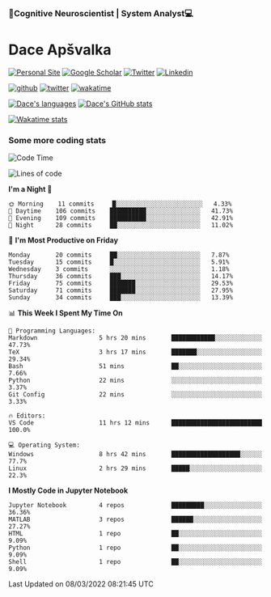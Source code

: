 ### 🧠Cognitive Neuroscientist | System Analyst💻
# Dace Apšvalka

[![Personal Site](https://img.shields.io/badge/website-teal?style=for-the-badge&logo=About.me&logoColor=white)](https://dcdace.net/)
[![Google Scholar](https://img.shields.io/badge/Scholar-yellow?style=for-the-badge&logo=googlescholar&logoColor=ffffff)](https://scholar.google.com/citations?hl=en&user=W8q0HBkAAAAJ&view_op=list_works&sortby=pubdate)
[![Twitter](https://img.shields.io/badge/Twitter-1DA1F2?logo=twitter&logoColor=white&style=for-the-badge)](https://twitter.com/dcdace)
[![Linkedin](https://img.shields.io/badge/linkedin-0077B5?logo=linkedin&logoColor=white&style=for-the-badge)](https://www.linkedin.com/in/dace-apsvalka/)

[![github](https://img.shields.io/github/followers/dcdace?logo=github&style=plastic)](https://github.com/dcdace?tab=followers "GitHub followers")
[![twitter](https://img.shields.io/twitter/follow/dcdace?label=followers&logo=twitter&color=%23007ec6&style=plastic)](https://twitter.com/dcdace "Twitter followers")
[![wakatime](https://wakatime.com/badge/user/6e7556d3-b1db-4eef-a7e8-9bad735fc27e.svg?style=plastic?v=2)](https://wakatime.com/@6e7556d3-b1db-4eef-a7e8-9bad735fc27e "Total time coded since Feb 28 2022")

[![Dace's languages](https://github-readme-stats.vercel.app/api/top-langs/?username=dcdace&langs_count=10&theme=nord&layout=compact)]() 
[![Dace's GitHub stats](https://github-readme-stats.vercel.app/api?username=dcdace&theme=dracula&hide=prs,issues&count_private=true&show_icons=true&hide_rank=true&include_all_commits=true&hide_title=false&custom_title=GitHub+Stats)](https://github.com/anuraghazra/github-readme-stats)

[![Wakatime stats](https://github-readme-stats.vercel.app/api/wakatime?username=dcdace&theme=react&layout=compact&custom_title=Coding+this+week&v=2)](https://wakatime.com/@6e7556d3-b1db-4eef-a7e8-9bad735fc27e "Recorded coding time in the past 7 days")
 ### Some more coding stats
<!--START_SECTION:waka-->
![Code Time](http://img.shields.io/badge/Code%20Time-11%20hrs%2022%20mins-blue)

![Lines of code](https://img.shields.io/badge/From%20Hello%20World%20I%27ve%20Written-46%20Thousand%20lines%20of%20code-blue)

**I'm a Night 🦉** 

```text
🌞 Morning    11 commits     █░░░░░░░░░░░░░░░░░░░░░░░░   4.33% 
🌆 Daytime    106 commits    ██████████░░░░░░░░░░░░░░░   41.73% 
🌃 Evening    109 commits    ██████████░░░░░░░░░░░░░░░   42.91% 
🌙 Night      28 commits     ██░░░░░░░░░░░░░░░░░░░░░░░   11.02%

```
📅 **I'm Most Productive on Friday** 

```text
Monday       20 commits     ██░░░░░░░░░░░░░░░░░░░░░░░   7.87% 
Tuesday      15 commits     █░░░░░░░░░░░░░░░░░░░░░░░░   5.91% 
Wednesday    3 commits      ░░░░░░░░░░░░░░░░░░░░░░░░░   1.18% 
Thursday     36 commits     ███░░░░░░░░░░░░░░░░░░░░░░   14.17% 
Friday       75 commits     ███████░░░░░░░░░░░░░░░░░░   29.53% 
Saturday     71 commits     ███████░░░░░░░░░░░░░░░░░░   27.95% 
Sunday       34 commits     ███░░░░░░░░░░░░░░░░░░░░░░   13.39%

```


📊 **This Week I Spent My Time On** 

```text
💬 Programming Languages: 
Markdown                 5 hrs 20 mins       ████████████░░░░░░░░░░░░░   47.73% 
TeX                      3 hrs 17 mins       ███████░░░░░░░░░░░░░░░░░░   29.34% 
Bash                     51 mins             ██░░░░░░░░░░░░░░░░░░░░░░░   7.66% 
Python                   22 mins             ░░░░░░░░░░░░░░░░░░░░░░░░░   3.37% 
Git Config               22 mins             ░░░░░░░░░░░░░░░░░░░░░░░░░   3.33%

🔥 Editors: 
VS Code                  11 hrs 12 mins      █████████████████████████   100.0%

💻 Operating System: 
Windows                  8 hrs 42 mins       ███████████████████░░░░░░   77.7% 
Linux                    2 hrs 29 mins       █████░░░░░░░░░░░░░░░░░░░░   22.3%

```

**I Mostly Code in Jupyter Notebook** 

```text
Jupyter Notebook         4 repos             █████████░░░░░░░░░░░░░░░░   36.36% 
MATLAB                   3 repos             ██████░░░░░░░░░░░░░░░░░░░   27.27% 
HTML                     1 repo              ██░░░░░░░░░░░░░░░░░░░░░░░   9.09% 
Python                   1 repo              ██░░░░░░░░░░░░░░░░░░░░░░░   9.09% 
Shell                    1 repo              ██░░░░░░░░░░░░░░░░░░░░░░░   9.09%

```



 Last Updated on 08/03/2022 08:21:45 UTC
<!--END_SECTION:waka-->